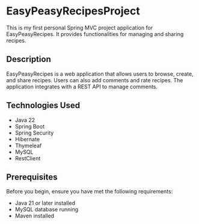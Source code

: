 # EasyPeasyRecipesProject
This is my first personal Spring MVC project application for EasyPeasyRecipes. It provides functionalities for managing and sharing recipes.

## Description

EasyPeasyRecipes is a web application that allows users to browse, create, and share recipes. Users can also add comments and rate recipes. The application integrates with a REST API to manage comments.

## Technologies Used

- Java 22
- Spring Boot 
- Spring Security
- Hibernate
- Thymeleaf
- MySQL
- RestClient

## Prerequisites

Before you begin, ensure you have met the following requirements:

- Java 21 or later installed
- MySQL database running
- Maven installed


